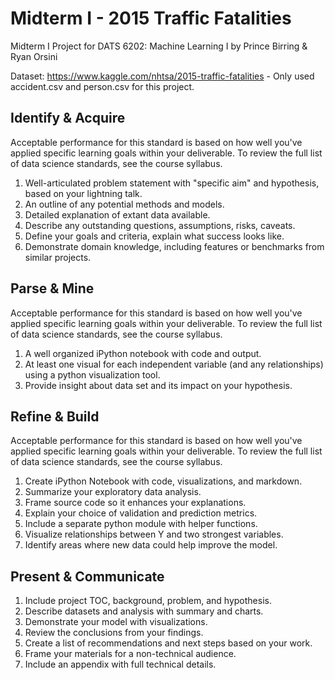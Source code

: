 # Midterm I - 2015 Traffic Fatalities 

Midterm I Project for DATS 6202: Machine Learning I by Prince Birring & Ryan Orsini

Dataset: https://www.kaggle.com/nhtsa/2015-traffic-fatalities - Only used accident.csv and person.csv for this project.

## Identify & Acquire
Acceptable performance for this standard is based on how well you've applied specific learning goals within your deliverable. To review the full list of data science standards, see the course syllabus.
  1. Well-articulated problem statement with "specific aim" and hypothesis, based on your lightning talk.
  2. An outline of any potential methods and models.
  3. Detailed explanation of extant data available.
  4. Describe any outstanding questions, assumptions, risks, caveats.
  5. Define your goals and criteria, explain what success looks like.
  6. Demonstrate domain knowledge, including features or benchmarks from similar projects.

## Parse & Mine
Acceptable performance for this standard is based on how well you've applied specific learning goals within your deliverable. To review the full list of data science standards, see the course syllabus.
  1. A well organized iPython notebook with code and output.     
  2. At least one visual for each independent variable (and any relationships) using a python visualization tool.     
  3. Provide insight about data set and its impact on your hypothesis. 

## Refine & Build
Acceptable performance for this standard is based on how well you've applied specific learning goals within your deliverable. To review the full list of data science standards, see the course syllabus.
  1. Create iPython Notebook with code, visualizations, and markdown.     
  2. Summarize your exploratory data analysis.     
  3. Frame source code so it enhances your explanations.     
  4. Explain your choice of validation and prediction metrics.     
  5. Include a separate python module with helper functions.     
  6. Visualize relationships between Y and two strongest variables.     
  7. Identify areas where new data could help improve the model. 
  
## Present & Communicate
1. Include project TOC, background, problem, and hypothesis.     
2. Describe datasets and analysis with summary and charts.     
3. Demonstrate your model with visualizations.     
4. Review the conclusions from your findings.     
5. Create a list of recommendations and next steps based on your work.     
6. Frame your materials for a non-technical audience.     
7. Include an appendix with full technical details. 



  


